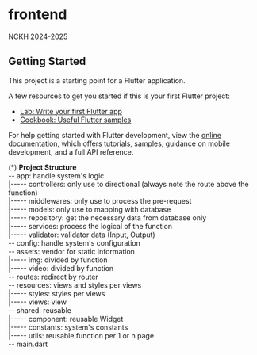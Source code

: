 # frontend

NCKH 2024-2025

## Getting Started

This project is a starting point for a Flutter application.

A few resources to get you started if this is your first Flutter project:

- [Lab: Write your first Flutter app](https://docs.flutter.dev/get-started/codelab)
- [Cookbook: Useful Flutter samples](https://docs.flutter.dev/cookbook)

For help getting started with Flutter development, view the
[online documentation](https://docs.flutter.dev/), which offers tutorials,
samples, guidance on mobile development, and a full API reference.

(*) **Project Structure**  
-- app: handle system's logic  
|----- controllers: only use to directional (always note the route above the function)  
|----- middlewares: only use to process the pre-request  
|----- models: only use to mapping with database  
|----- repository: get the necessary data from database only  
|----- services: process the logical of the function    
|----- validator: validator data (Input, Output)       
-- config: handle system's configuration  
-- assets: vendor for static information  
|----- img: divided by function  
|----- video: divided by function  
-- routes: redirect by router  
-- resources: views and styles per views  
|----- styles: styles per views  
|----- views: view  
-- shared: reusable   
|----- component: reusable Widget  
|----- constants: system's constants  
|----- utils: reusable function per 1 or n page   
-- main.dart  
